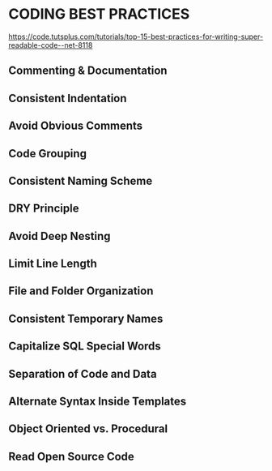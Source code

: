 # CODING BEST PRACTICES

<https://code.tutsplus.com/tutorials/top-15-best-practices-for-writing-super-readable-code--net-8118>

## Commenting & Documentation

## Consistent Indentation

## Avoid Obvious Comments

## Code Grouping

## Consistent Naming Scheme

## DRY Principle

## Avoid Deep Nesting

## Limit Line Length

## File and Folder Organization

## Consistent Temporary Names

## Capitalize SQL Special Words

## Separation of Code and Data

## Alternate Syntax Inside Templates

## Object Oriented vs. Procedural

## Read Open Source Code
